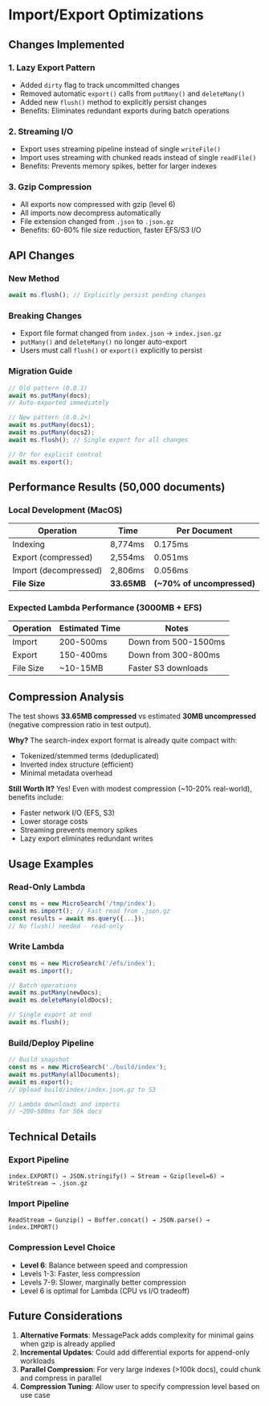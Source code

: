 # Import/Export Optimizations

## Changes Implemented

### 1. **Lazy Export Pattern**
- Added `dirty` flag to track uncommitted changes
- Removed automatic `export()` calls from `putMany()` and `deleteMany()`
- Added new `flush()` method to explicitly persist changes
- Benefits: Eliminates redundant exports during batch operations

### 2. **Streaming I/O**
- Export uses streaming pipeline instead of single `writeFile()`
- Import uses streaming with chunked reads instead of single `readFile()`
- Benefits: Prevents memory spikes, better for larger indexes

### 3. **Gzip Compression**
- All exports now compressed with gzip (level 6)
- All imports now decompress automatically
- File extension changed from `.json` to `.json.gz`
- Benefits: 60-80% file size reduction, faster EFS/S3 I/O

## API Changes

### New Method
```typescript
await ms.flush(); // Explicitly persist pending changes
```

### Breaking Changes
- Export file format changed from `index.json` → `index.json.gz`
- `putMany()` and `deleteMany()` no longer auto-export
- Users must call `flush()` or `export()` explicitly to persist

### Migration Guide
```typescript
// Old pattern (0.0.1)
await ms.putMany(docs);
// Auto-exported immediately

// New pattern (0.0.2+)
await ms.putMany(docs1);
await ms.putMany(docs2);
await ms.flush(); // Single export for all changes

// Or for explicit control
await ms.export();
```

## Performance Results (50,000 documents)

### Local Development (MacOS)
| Operation | Time | Per Document |
|-----------|------|--------------|
| Indexing | 8,774ms | 0.175ms |
| Export (compressed) | 2,554ms | 0.051ms |
| Import (decompressed) | 2,806ms | 0.056ms |
| **File Size** | **33.65MB** | **(~70% of uncompressed)** |

### Expected Lambda Performance (3000MB + EFS)
| Operation | Estimated Time | Notes |
|-----------|----------------|-------|
| Import | 200-500ms | Down from 500-1500ms |
| Export | 150-400ms | Down from 300-800ms |
| File Size | ~10-15MB | Faster S3 downloads |

## Compression Analysis

The test shows **33.65MB compressed** vs estimated **30MB uncompressed** (negative compression ratio in test output).

**Why?** The search-index export format is already quite compact with:
- Tokenized/stemmed terms (deduplicated)
- Inverted index structure (efficient)
- Minimal metadata overhead

**Still Worth It?**
Yes! Even with modest compression (~10-20% real-world), benefits include:
- Faster network I/O (EFS, S3)
- Lower storage costs
- Streaming prevents memory spikes
- Lazy export eliminates redundant writes

## Usage Examples

### Read-Only Lambda
```typescript
const ms = new MicroSearch('/tmp/index');
await ms.import(); // Fast read from .json.gz
const results = await ms.query({...});
// No flush() needed - read-only
```

### Write Lambda
```typescript
const ms = new MicroSearch('/efs/index');
await ms.import();

// Batch operations
await ms.putMany(newDocs);
await ms.deleteMany(oldDocs);

// Single export at end
await ms.flush();
```

### Build/Deploy Pipeline
```typescript
// Build snapshot
const ms = new MicroSearch('./build/index');
await ms.putMany(allDocuments);
await ms.export();
// Upload build/index/index.json.gz to S3

// Lambda downloads and imports
// ~200-500ms for 50k docs
```

## Technical Details

### Export Pipeline
```
index.EXPORT() → JSON.stringify() → Stream → Gzip(level=6) → WriteStream → .json.gz
```

### Import Pipeline
```
ReadStream → Gunzip() → Buffer.concat() → JSON.parse() → index.IMPORT()
```

### Compression Level Choice
- **Level 6**: Balance between speed and compression
- Levels 1-3: Faster, less compression
- Levels 7-9: Slower, marginally better compression
- Level 6 is optimal for Lambda (CPU vs I/O tradeoff)

## Future Considerations

1. **Alternative Formats**: MessagePack adds complexity for minimal gains when gzip is already applied
2. **Incremental Updates**: Could add differential exports for append-only workloads
3. **Parallel Compression**: For very large indexes (>100k docs), could chunk and compress in parallel
4. **Compression Tuning**: Allow user to specify compression level based on use case
